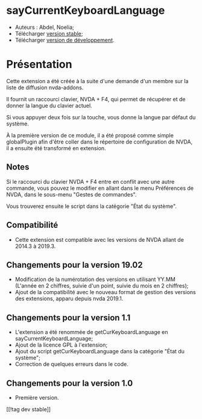 # sayCurrentKeyboardLanguage #

* Auteurs : Abdel, Noelia;
* Télécharger [version stable][1];
* Télécharger [version de développement][2].

# Présentation #

Cette extension a été créée à la suite d'une demande d'un membre sur la
liste de diffusion nvda-addons.

Il fournit un raccourci clavier, NVDA + F4, qui permet de récupérer et de
donner la langue du clavier actuel.

Si vous appuyer deux fois sur la touche, vous donne la langue par défaut du
système.

À la première version de ce module, il a été proposé comme simple
globalPlugin afin d'être coller dans le répertoire de configuration de NVDA,
il a ensuite été transformé en extension.

## Notes ##

Si le raccourci du clavier NVDA + F4 entre en conflit avec une autre
commande, vous pouvez le modifier en allant dans le menu Préférences de
NVDA, dans le sous-menu "Gestes de commandes".

Vous trouverez ensuite le script dans la catégorie "État du système".

## Compatibilité ##

* Cette extension est compatible avec les versions de NVDA allant de 2014.3
  à 2019.3.

## Changements pour la version 19.02 ##

* Modification de la numérotation des versions en utilisant YY.MM (L'année
  en 2 chiffres, suivie d'un point, suivie du mois en 2 chiffres);
* Ajout de la compatibilité avec le nouveau format de gestion des versions
  des extensions, apparu depuis nvda 2019.1.

## Changements pour la version 1.1 ##

* L'extension a été renommée de getCurKeyboardLanguage en
  sayCurrentKeyboardLanguage;
* Ajout de la licence GPL à l'extension;
* Ajout du script getCurKeyboardLanguage dans la catégorie "État du
  système";
* Correction de quelques erreurs dans le code.

## Changements pour la version 1.0 ##

* Première version.

[[!tag dev stable]]

[1]: https://addons.nvda-project.org/files/get.php?file=ckbl

[2]: https://addons.nvda-project.org/files/get.php?file=ckbl-dev
